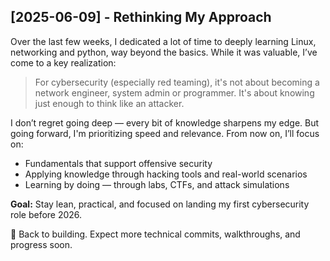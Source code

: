 ## [2025-06-09] - Rethinking My Approach

Over the last few weeks, I dedicated a lot of time to deeply learning Linux, networking and python, way beyond the basics. While it was valuable, I’ve come to a key realization:

> For cybersecurity (especially red teaming), it's not about becoming a network engineer, system admin or programmer. It's about knowing just enough to think like an attacker.

I don’t regret going deep — every bit of knowledge sharpens my edge. But going forward, I'm prioritizing speed and relevance. From now on, I’ll focus on:
- Fundamentals that support offensive security
- Applying knowledge through hacking tools and real-world scenarios
- Learning by doing — through labs, CTFs, and attack simulations

**Goal:** Stay lean, practical, and focused on landing my first cybersecurity role before 2026.

🔁 Back to building. Expect more technical commits, walkthroughs, and progress soon.
